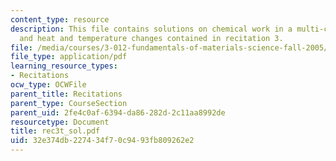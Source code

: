 ```yaml
---
content_type: resource
description: This file contains solutions on chemical work in a multi-component system
  and heat and temperature changes contained in recitation 3.
file: /media/courses/3-012-fundamentals-of-materials-science-fall-2005/32e374db227434f70c9493fb809262e2_rec3t_sol.pdf
file_type: application/pdf
learning_resource_types:
- Recitations
ocw_type: OCWFile
parent_title: Recitations
parent_type: CourseSection
parent_uid: 2fe4c0af-6394-da86-282d-2c11aa8992de
resourcetype: Document
title: rec3t_sol.pdf
uid: 32e374db-2274-34f7-0c94-93fb809262e2
---
```


